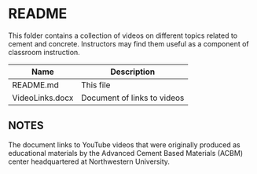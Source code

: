 # README

This folder contains a collection of videos on different topics related to cement
and concrete.  Instructors may find them useful as a component of classroom instruction.

| Name                 | Description                                      |
| ---------------------|--------------------------------------------------|
| README.md            | This file                                        |
| VideoLinks.docx      | Document of links to videos                      | 


## NOTES

The document links to YouTube videos that were originally produced as
educational materials by the Advanced Cement Based Materials (ACBM) center
headquartered at Northwestern University. 
